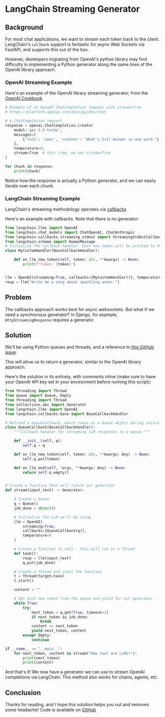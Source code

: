 # LangChain Streaming Generator

## Background
For most chat applications, we want to stream each token back to the client. LangChain's `callback` support is fantastic for async Web Sockets via FastAPI, and supports this out of the box. 

However, developers migrating from OpenAI's python library may find difficulty in implementing a Python generator along the same lines of the OpenAI library approach.

### OpenAI Streaming Example
Here's an example of the OpenAI library streaming generator, from the [OpenAI Cookbook](https://github.com/openai/openai-cookbook/blob/main/examples/How_to_stream_completions.ipynb)
```py
# Example of an OpenAI ChatCompletion request with stream=True
# https://platform.openai.com/docs/guides/chat

# a ChatCompletion request
response = openai.ChatCompletion.create(
    model='gpt-3.5-turbo',
    messages=[
        {'role': 'user', 'content': "What's 1+1? Answer in one word."}
    ],
    temperature=0,
    stream=True  # this time, we set stream=True
)

for chunk in response:
    print(chunk)
```
Notice how the response is actually a Python generator, and we can easily iterate over each chunk.

### LangChain Streaming Example
LangChain's streaming methodology operates via [callbacks](https://python.langchain.com/en/latest/modules/callbacks/getting_started.html)

Here's an example with callbacks. Note that there is no generator:
```py
from langchain.llms import OpenAI
from langchain.chat_models import ChatOpenAI, ChatAnthropic
from langchain.callbacks.streaming_stdout import StreamingStdOutCallbackHandler
from langchain.schema import HumanMessage
# Initialize the callback handler. Each new token will be printed to the screen
class MyCustomHandler(BaseCallbackHandler):

    def on_llm_new_token(self, token: str, **kwargs) -> None:
        print(f"token: {token}")


llm = OpenAI(streaming=True, callbacks=[MyCustomHandler()], temperature=0)
resp = llm("Write me a song about sparkling water.")
```

## Problem
The callbacks approach works best for async websockets. But what if we need a synchronous generator? In Django, for example, `HttpStreamingResponse` requires a generator.


## Solution
We'll be using Python queues and threads, and a reference to [this GitHub issue](https://github.com/hwchase17/langchain/issues/2428#issuecomment-1557583542).

This will allow us to return a generator, similar to the OpenAI library approach.

Here's the solution in its entirety, with comments inline (make sure to have your OpenAI API key set in your environment before running this script):
```py
from threading import Thread
from queue import Queue, Empty
from threading import Thread
from collections.abc import Generator
from langchain.llms import OpenAI
from langchain.callbacks.base import BaseCallbackHandler

# Defined a QueueCallback, which takes as a Queue object during initialization. Each new token is pushed to the queue.
class QueueCallback(BaseCallbackHandler):
    """Callback handler for streaming LLM responses to a queue."""

    def __init__(self, q):
        self.q = q

    def on_llm_new_token(self, token: str, **kwargs: Any) -> None:
        self.q.put(token)

    def on_llm_end(self, *args, **kwargs: Any) -> None:
        return self.q.empty()


# Create a function that will return our generator
def stream(input_text) -> Generator:

    # Create a Queue
    q = Queue()
    job_done = object()

    # Initialize the LLM we'll be using
    llm = OpenAI(
        streaming=True, 
        callbacks=[QueueCallback(q)], 
        temperature=0
    )

    # Create a funciton to call - this will run in a thread
    def task():
        resp = llm(input_text)
        q.put(job_done)

    # Create a thread and start the function
    t = Thread(target=task)
    t.start()

    content = ""

    # Get each new token from the queue and yield for our generator
    while True:
        try:
            next_token = q.get(True, timeout=1)
            if next_token is job_done:
                break
            content += next_token
            yield next_token, content
        except Empty:
            continue

if __name__ == "__main__":
    for next_token, content in stream("How cool are LLMs?"):
        print(next_token)
        print(content)
```

And that's it! We now have a generator we can use to stream OpenAI completions via LangChain. This method also works for chains, agents, etc.

## Conclusion
Thanks for reading, and I hope this solution helps you out and removes some headache!
Code is available on [GitHub](https://github.com/socra/snippets/tree/main/langchain_streaming_generator)
